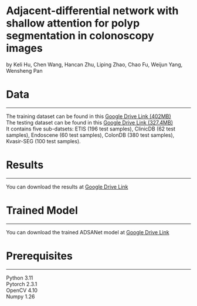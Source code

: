# Adjacent-differential network with shallow attention for polyp segmentation in colonoscopy images
by Keli Hu, Chen Wang, Hancan Zhu, Liping Zhao, Chao Fu, Weijun Yang, Wensheng Pan

# Data
---
The training dataset can be found in this [Google Drive Link (402MB)](https://drive.google.com/file/d/1JsFelDHnX0ZHnOBDVOGLPZW2u2oSCS9a/view?usp=sharing)  
The testing dataset can be found in this [Google Drive Link (327.4MB)](https://drive.google.com/file/d/1OIYq1i16Os0TwPgxmuU2ZSSi522W6pAc/view?usp=sharing)   
It contains five sub-datsets: ETIS (196 test samples), ClinicDB (62 test samples), Endoscene (60 test samples), ColonDB (380 test samples),  Kvasir-SEG (100 test samples).

# Results
---
You can download the results at [Google Drive Link](https://drive.google.com/file/d/1l-cRP2PYr5WdFwUaZzKWBwVN_oWdDByz/view?usp=drive_link)

# Trained Model
---
You can download the trained ADSANet model at [Google Drive Link](https://drive.google.com/file/d/1eaAB2q_2MgdJmfduC7gv7WesSigc_sgc/view?usp=drive_link)

# Prerequisites
---
Python 3.11  
Pytorch 2.3.1  
OpenCV 4.10  
Numpy 1.26  
